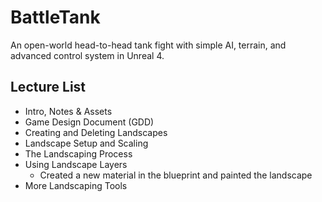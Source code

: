 # BattleTank
An open-world head-to-head tank fight with simple AI, terrain, and advanced control system in Unreal 4.

## Lecture List
* Intro, Notes & Assets
* Game Design Document (GDD)
* Creating and Deleting Landscapes
* Landscape Setup and Scaling
* The Landscaping Process
* Using Landscape Layers
  * Created a new material in the blueprint and painted the landscape
* More Landscaping Tools

